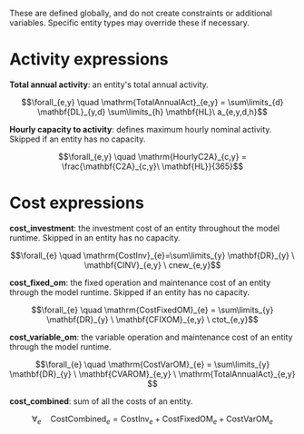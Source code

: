 These are defined globally, and do not create constraints or additional variables. Specific entity types may override these if necessary.

# Activity expressions

**Total annual activity**: an entity's total annual activity.

$$\forall_{e,y} \quad \mathrm{TotalAnnualAct}_{e,y} = \sum\limits_{d} \mathbf{DL}_{y,d} \sum\limits_{h} \mathbf{HL}\ a_{e,y,d,h}$$

**Hourly capacity to activity**: defines maximum hourly nominal activity. Skipped if an entity has no capacity.

$$\forall_{e,y} \quad \mathrm{HourlyC2A}_{c,y} = \frac{\mathbf{C2A}_{c,y}\ \mathbf{HL}}{365}$$

# Cost expressions

**cost_investment**: the investment cost of an entity throughout the model runtime. Skipped in an entity has no capacity.

$$\forall_{e} \quad \mathrm{CostInv}_{e}=\sum\limits_{y} \mathbf{DR}_{y} \ \mathbf{CINV}_{e,y} \ cnew_{e,y}$$

**cost_fixed_om**: the fixed operation and maintenance cost of an entity through the model runtime. Skipped if an entity has no capacity.

$$\forall_{e} \quad \mathrm{CostFixedOM}_{e} = \sum\limits_{y} \mathbf{DR}_{y} \ \mathbf{CFIXOM}_{e,y} \ ctot_{e,y}$$

**cost_variable_om**: the variable operation and maintenance cost of an entity through the model runtime.

$$\forall_{e} \quad \mathrm{CostVarOM}_{e} = \sum\limits_{y} \mathbf{DR}_{y} \ \mathbf{CVAROM}_{e,y} \ \mathrm{TotalAnnualAct}_{e,y} $$

**cost_combined**: sum of all the costs of an entity.

$$\forall_{e} \quad \mathrm{CostCombined}_{e} = \mathrm{CostInv}_{e} + \mathrm{CostFixedOM}_{e} + \mathrm{CostVarOM}_{e}$$
